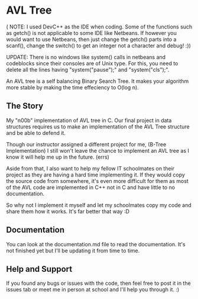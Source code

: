 AVL Tree
========
( NOTE: I used DevC++ as the IDE when coding. Some of the functions such as getch() is not applicable to
some IDE like Netbeans. If however you would want to use Netbeans, then just change the getch() parts
into a scanf(), change the switch() to get an integer not a character and debug! :)) 

UPDATE: There is no windows like system() calls in netbeans and codeblocks since their consoles are of Unix type.
For this, you need to delete all the lines having "system("pause");" and "system("cls");".

An AVL tree is a self balancing Binary Search Tree.
It makes your algorithm more stable by making the time effeciency to O(log n).

The Story
---------

My "n00b" implementation of AVL tree in C.
Our final project in data structures requires us to make an implementation of the AVL Tree structure
and be able to defend it.

Though our instructor assigned a different project for me, (B-Tree Implementation)
I still won't leave the chance to implement an AVL tree as I know it will help me up in the future. (errs)

Aside from that, I also want to help my fellow IT schoolmates on their project as they are having a hard time
implementing it. If they would copy the source code from somewhere, it's even more difficult for them as most
of the AVL code are implemented in C++ not in C and have little to no documentation.

So why not I implement it myself and let my schoolmates copy my code and share them how it works. 
It's far better that way :D

Documentation
-------------

You can look at the documentation.md file to read the documentation.
It's not finished yet but I'll be updating it from time to time.

Help and Support
----------------

If you found any bugs or issues with the code, then feel free to post it in the issues tab
or meet me in person at school and I'll help you through it. :)